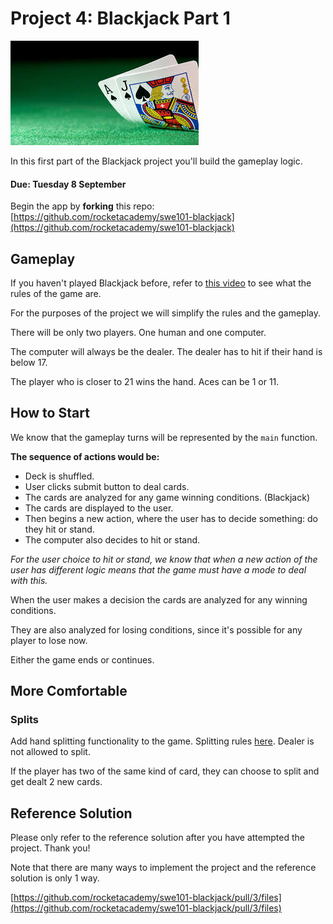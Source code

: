 # Project 4: Blackjack Part 1

![](../.gitbook/assets/images-bj.jpeg)

In this first part of the Blackjack project you'll build the gameplay logic.

#### Due: Tuesday 8 September

Begin the app by **forking** this repo: [https://github.com/rocketacademy/swe101-blackjack](https://github.com/rocketacademy/swe101-blackjack)

## Gameplay

If you haven't played Blackjack before, refer to [this video](https://www.youtube.com/watch?v=eyoh-Ku9TCI) to see what the rules of the game are.

For the purposes of the project we will simplify the rules and the gameplay.

There will be only two players. One human and one computer.

The computer will always be the dealer. The dealer has to hit if their hand is below 17.

The player who is closer to 21 wins the hand. Aces can be 1 or 11.

## How to Start

We know that the gameplay turns will be represented by the `main` function.

**The sequence of actions would be:**

* Deck is shuffled.
* User clicks submit button to deal cards.
* The cards are analyzed for any game winning conditions. \(Blackjack\)
* The cards are displayed to the user.
* Then begins a new action, where the user has to decide something: do they hit or stand.
* The computer also decides to hit or stand.

_For the user choice to hit or stand, we know that when a new action of the user has different logic means that the game must have a mode to deal with this._

When the user makes a decision the cards are analyzed for any winning conditions.

They are also analyzed for losing conditions, since it's possible for any player to lose now.

Either the game ends or continues.

## More Comfortable

### Splits

Add hand splitting functionality to the game. Splitting rules [here](https://en.wikipedia.org/wiki/Aces_and_eights_%28blackjack%29#Splitting). Dealer is not allowed to split.

If the player has two of the same kind of card, they can choose to split and get dealt 2 new cards.

## Reference Solution

Please only refer to the reference solution after you have attempted the project. Thank you!

Note that there are many ways to implement the project and the reference solution is only 1 way.

[https://github.com/rocketacademy/swe101-blackjack/pull/3/files](https://github.com/rocketacademy/swe101-blackjack/pull/3/files)


